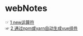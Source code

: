 # webNotes
☞ [1 new运算符](doc/%E7%90%86%E8%A7%A3new%E8%BF%90%E7%AE%97%E7%AC%A6.md#%E7%90%86%E8%A7%A3new%E8%BF%90%E7%AE%97%E7%AC%A6)  
☞ [2 通过npm或yarn自动生成vue组件](doc/%E9%80%9A%E8%BF%87npm%E6%88%96yarn%E8%87%AA%E5%8A%A8%E7%94%9F%E6%88%90vue%E7%BB%84%E4%BB%B6.md)
